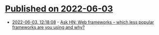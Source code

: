 # [Published on 2022-06-03](index.md)

* [2022-06-03, 12:18:08](https://news.ycombinator.com/item?id=31607256) - [Ask HN: Web frameworks – which less popular frameworks are you using and why?](https://news.ycombinator.com/item?id=31607256)
